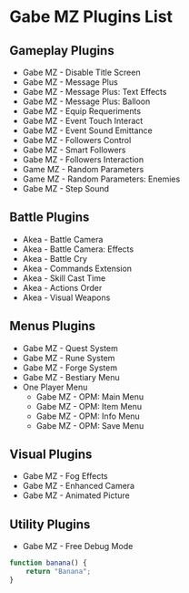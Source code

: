 # Gabe MZ Plugins List
## Gameplay Plugins
- Gabe MZ - Disable Title Screen
- Gabe MZ - Message Plus
- Gabe MZ - Message Plus: Text Effects
- Gabe MZ - Message Plus: Balloon
- Gabe MZ - Equip Requeriments
- Gabe MZ - Event Touch Interact
- Gabe MZ - Event Sound Emittance
- Gabe MZ - Followers Control
- Gabe MZ - Smart Followers
- Gabe MZ - Followers Interaction
- Game MZ - Random Parameters
- Game MZ - Random Parameters: Enemies
- Gabe MZ - Step Sound
## Battle Plugins
- Akea - Battle Camera
- Akea - Battle Camera: Effects
- Akea - Battle Cry
- Akea - Commands Extension
- Akea - Skill Cast Time
- Akea - Actions Order
- Akea - Visual Weapons
## Menus Plugins
- Gabe MZ - Quest System
- Gabe MZ - Rune System
- Gabe MZ - Forge System
- Gabe MZ - Bestiary Menu
- One Player Menu
  - Gabe MZ - OPM: Main Menu
  - Gabe MZ - OPM: Item Menu
  - Gabe MZ - OPM: Info Menu
  - Gabe MZ - OPM: Save Menu
## Visual Plugins 
- Gabe MZ - Fog Effects
- Gabe MZ - Enhanced Camera
- Gabe MZ - Animated Picture
## Utility Plugins
- Gabe MZ - Free Debug Mode
```js
function banana() {
    return "Banana";
}
```